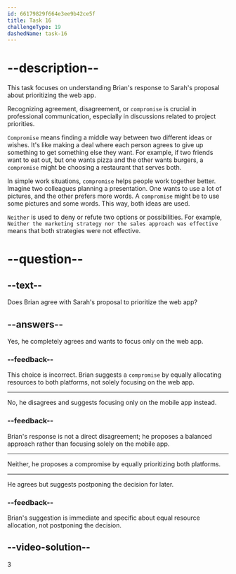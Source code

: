 ```yaml
---
id: 66179829f664e3ee9b42ce5f
title: Task 16
challengeType: 19
dashedName: task-16
---
```


<!--
AUDIO REFERENCE:
Sarah: I'm not sure I agree with that, Brian. The web app needs attention. It has more users. Prioritizing the web app makes more sense given its larger user base.
Brian: Well, here’s what I think we could do. Why don’t we allocate resources to both platforms equally? We could give equal priority to both the web app and the mobile app.
-->

# --description--

This task focuses on understanding Brian's response to Sarah's proposal about prioritizing the web app. 

Recognizing agreement, disagreement, or `compromise` is crucial in professional communication, especially in discussions related to project priorities.

`Compromise` means finding a middle way between two different ideas or wishes. It's like making a deal where each person agrees to give up something to get something else they want. For example, if two friends want to eat out, but one wants pizza and the other wants burgers, a `compromise` might be choosing a restaurant that serves both.

In simple work situations, `compromise` helps people work together better. Imagine two colleagues planning a presentation. One wants to use a lot of pictures, and the other prefers more words. A `compromise` might be to use some pictures and some words. This way, both ideas are used.

`Neither` is used to deny or refute two options or possibilities. For example, `Neither the marketing strategy nor the sales approach was effective` means that both strategies were not effective.

# --question--

## --text--

Does Brian agree with Sarah's proposal to prioritize the web app?

## --answers--

Yes, he completely agrees and wants to focus only on the web app.

### --feedback--

This choice is incorrect. Brian suggests a `compromise` by equally allocating resources to both platforms, not solely focusing on the web app.

---

No, he disagrees and suggests focusing only on the mobile app instead.

### --feedback--

Brian's response is not a direct disagreement; he proposes a balanced approach rather than focusing solely on the mobile app.

---

Neither, he proposes a compromise by equally prioritizing both platforms.

---

He agrees but suggests postponing the decision for later.

### --feedback--

Brian's suggestion is immediate and specific about equal resource allocation, not postponing the decision.

## --video-solution--

3
